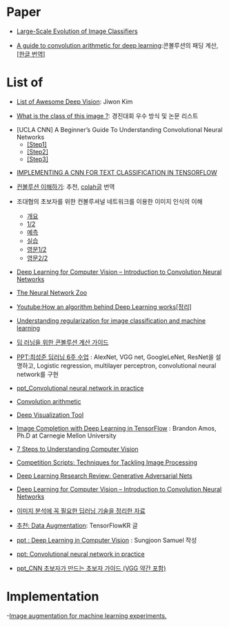 # Paper
- [Large-Scale Evolution of Image Classifiers](https://arxiv.org/abs/1703.01041)

- [A guide to convolution arithmetic for deep learning](https://arxiv.org/pdf/1603.07285v1.pdf):콘볼루션의 패딩 계산, [[한글 번역]](https://tensorflow.blog/a-guide-to-convolution-arithmetic-for-deep-learning/)

# List of
- [List of Awesome Deep Vision](https://github.com/kjw0612/awesome-deep-vision): Jiwon Kim

- [What is the class of this image ?](http://rodrigob.github.io/are_we_there_yet/build/classification_datasets_results.html): 경진대회 우수 방식 및 논문 리스트

* [UCLA CNN] A Beginner’s Guide To Understanding Convolutional Neural Networks
  - [[Step1]](https://adeshpande3.github.io/adeshpande3.github.io/A-Beginner%27s-Guide-To-Understanding-Convolutional-Neural-Networks/?utm_source=mybridge&utm_medium=email&utm_campaign=read_more)
  - [[Step2]](https://adeshpande3.github.io/adeshpande3.github.io/A-Beginner%27s-Guide-To-Understanding-Convolutional-Neural-Networks-Part-2/?utm_source=mybridge&utm_medium=email&utm_campaign=read_more)
  - [[Step3]](https://adeshpande3.github.io/adeshpande3.github.io/The-9-Deep-Learning-Papers-You-Need-To-Know-About.html?ref=mybridge.co?utm_source=mybridge&utm_medium=email&utm_campaign=read_more)

- [IMPLEMENTING A CNN FOR TEXT CLASSIFICATION IN TENSORFLOW](http://www.wildml.com/2015/12/implementing-a-cnn-for-text-classification-in-tensorflow/)

- [컨볼루션 이해하기](https://brunch.co.kr/@chris-song/24): 추천, [colah글](http://colah.github.io/posts/2014-07-Understanding-Convolutions/) 번역

* 조대협의 초보자를 위한 컨볼루셔널 네트워크를 이용한 이미지 인식의 이해
  - [개요](http://bcho.tistory.com/1149)
  - [1/2](http://bcho.tistory.com/1156)
  - [예측](http://bcho.tistory.com/1157)
  - [실습](http://bcho.tistory.com/1154)
  - [영문1/2](http://www.kdnuggets.com/2016/09/beginners-guide-understanding-convolutional-neural-networks-part-1.html)
  - [영문2/2](http://www.kdnuggets.com/2016/09/beginners-guide-understanding-convolutional-neural-networks-part-2.html)

* [Deep Learning for Computer Vision – Introduction to Convolution Neural Networks](https://www.analyticsvidhya.com/blog/2016/04/deep-learning-computer-vision-introduction-convolution-neural-networks/)
* [The Neural Network Zoo](http://www.asimovinstitute.org/neural-network-zoo/?utm_source=mybridge&utm_medium=blog&utm_campaign=read_more)
* [Youtube:How an algorithm behind Deep Learning works](http://blog.revolutionanalytics.com/2016/09/how-the-algorithm-behind-deep-learning-works.html)[[정리]](http://www.kdnuggets.com/2016/08/brohrer-convolutional-neural-networks-explanation.html)
* [Understanding regularization for image classification and machine learning](http://www.pyimagesearch.com/2016/09/19/understanding-regularization-for-image-classification-and-machine-learning/)
* [딥 러닝을 위한 콘볼루션 계산 가이드](https://tensorflow.blog/a-guide-to-convolution-arithmetic-for-deep-learning/)
* [PPT:최성준 딥러닝 6주 수업](https://github.com/sjchoi86/dl-workshop/tree/master/presentations) : AlexNet, VGG net, GoogleLeNet, ResNet을 설명하고, Logistic regression, multilayer perceptron, convolutional neural network를 구현
* [ppt_Convolutional neural network in practice](http://www.slideshare.net/ssuser77ee21/convolutional-neural-network-in-practice)
* [Convolution arithmetic](https://github.com/vdumoulin/conv_arithmetic)
* [Deep Visualization Tool](http://yosinski.com/deepvis)
* [Image Completion with Deep Learning in TensorFlow](http://bamos.github.io/2016/08/09/deep-completion/?utm_source=mybridge&utm_medium=blog&utm_campaign=read_more) : Brandon Amos, Ph.D at Carnegie Mellon University
* [7 Steps to Understanding Computer Vision](http://www.kdnuggets.com/2016/08/seven-steps-understanding-computer-vision.html?utm_source=feedburner&utm_medium=feed&utm_campaign=Feed%3A+kdnuggets-data-mining-analytics+%28KDnuggets%3A+Data+Mining+and+Analytics%29)
* [Competition Scripts: Techniques for Tackling Image Processing](http://blog.kaggle.com/2016/06/17/competition-scripts-techniques-for-tackling-image-processing/)
* [Deep Learning Research Review: Generative Adversarial Nets](http://www.kdnuggets.com/2016/10/deep-learning-research-review-generative-adversarial-networks.html)
* [Deep Learning for Computer Vision – Introduction to Convolution Neural Networks](https://www.analyticsvidhya.com/blog/2016/04/deep-learning-computer-vision-introduction-convolution-neural-networks/)

* [이미지 분석에 꼭 필요한 딥러닝 기술을 정리한 자료](http://fbsight.com/t/topic/3024)

- [추천: Data Augmentation](https://www.facebook.com/groups/TensorFlowKR/permalink/436783573329373/): TensorFlowKR 글

* [ppt : Deep Learning in Computer Vision](https://www.slideshare.net/samchoi7/deep-learning-in-computer-vision-68541160) : Sungjoon Samuel 작성
* [ppt: Convolutional neural network in practice](https://www.slideshare.net/ssuser77ee21/convolutional-neural-network-in-practice)

* [ppt_CNN 초보자가 만드는 초보자 가이드 (VGG 약간 포함)](https://www.slideshare.net/leeseungeun/cnn-vgg-72164295)



# Implementation

 -[Image augmentation for machine learning experiments.](https://github.com/aleju/imgaug)
